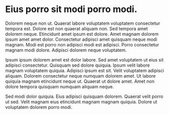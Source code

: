 # Eius porro sit modi porro modi.

Dolorem neque non ut. Quaerat labore voluptatem voluptatem consectetur tempora est. Dolore est non quaerat aliquam non. Sed tempora amet dolorem neque. Etincidunt amet ipsum est dolore. Amet magnam dolorem ipsum amet amet dolor. Consectetur adipisci amet quisquam neque modi magnam. Modi est porro non adipisci modi est adipisci. Porro consectetur magnam modi dolore. Adipisci dolorem neque voluptatem.

Ipsum ipsum dolorem amet est dolor labore. Sed amet voluptatem ut eius sit adipisci consectetur. Quisquam sed dolore quiquia. Ipsum velit labore magnam voluptatem quiquia. Adipisci ipsum est sit. Velit voluptatem adipisci aliquam. Dolorem consectetur neque numquam dolorem amet. Ut labore quiquia magnam etincidunt neque ut. Quaerat ut dolore amet. Amet non dolore tempora quisquam numquam aliquam neque.

Sed modi dolor quiquia. Eius adipisci quisquam dolorem. Quaerat velit porro ut sed. Velit magnam eius etincidunt magnam magnam quiquia. Dolore ut voluptatem dolorem porro modi.


